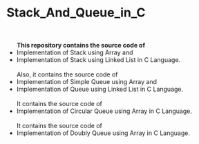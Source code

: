 # Stack_And_Queue_in_C
<br><ul>
<b> This repository contains the source code of </b> <br> <li> Implementation of Stack using Array and <br><li> Implementation of Stack using Linked List in C Language.
<br><br>
Also, it contains the source code of <br> <li> Implementation of Simple Queue using Array and <br> <li> Implementation of Queue using Linked List in C Language.
<br><br>
It contains the source code of <br> <li> Implementation of Circular Queue using Array in C Language.
<br>
<br>
It contains the source code of <br> <li> Implementation of Doubly Queue using Array in C Language.
</ul>
